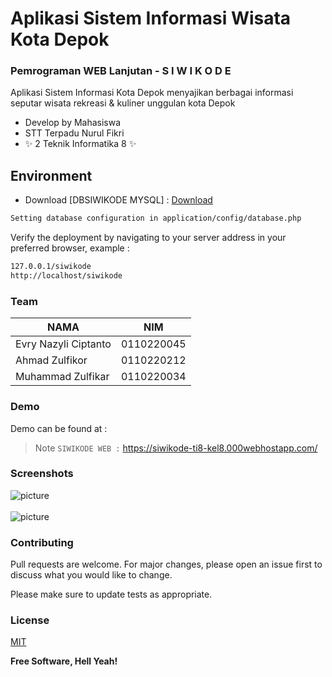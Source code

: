 # Aplikasi Sistem Informasi Wisata Kota Depok
### Pemrograman WEB Lanjutan - S I W I K O D E
Aplikasi Sistem Informasi Kota Depok menyajikan berbagai informasi seputar wisata rekreasi & kuliner unggulan kota Depok
- Develop by Mahasiswa
- STT Terpadu Nurul Fikri
- ✨ 2 Teknik Informatika 8  ✨

## Environment
* Download [DBSIWIKODE MYSQL] : [Download](dbsiwikode.sql)

```sh
Setting database configuration in application/config/database.php
```
Verify the deployment by navigating to your server address in
your preferred browser, example : 
```sh
127.0.0.1/siwikode
http://localhost/siwikode
```

### Team

| NAMA | NIM |
| ------ | ------ |
| Evry Nazyli Ciptanto | 0110220045 |
| Ahmad Zulfikor | 0110220212 |
| Muhammad Zulfikar | 0110220034 |


### Demo
Demo can be found at : 
> Note `SIWIKODE WEB :` https://siwikode-ti8-kel8.000webhostapp.com/


### Screenshots
![picture](assets/dist/img/ss/ss1.png)  
 \
![picture](assets/dist/img/ss/ss2.png)

### Contributing
Pull requests are welcome. For major changes, please open an issue first to discuss what you would like to change.

Please make sure to update tests as appropriate.

### License
[MIT](https://choosealicense.com/licenses/mit/)

**Free Software, Hell Yeah!**
